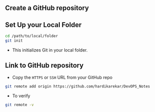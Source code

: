 ## Create a GitHub repository
## Set Up your Local Folder
```bash
cd /path/to/local/folder
git init
```
* This initializes Git in your local folder.
## Link to GitHub repository
* Copy the `HTTPS` or `SSH` URL from your GitHub repo
```bash
git remote add origin https://github.com/hardikarekar/DevOPS_Notes
```
* To verify
```bash
git remote -v
```
